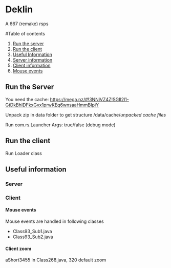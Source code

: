 # Deklin

A 667 (remake) rsps

#Table of contents

1. [ Run the server ](#runserver)
2. [ Run the client ](#runclient)
3. [ Useful Information ](#usefulinformation)
4. [ Server information ](#usefulinformationserver)
5. [ Client information ](#usefulinformationclient)
5. [ Mouse events ](#mouseclickeventsclient)

<a name="runserver"></a>
## Run the Server

You need the cache: https://mega.nz/#!3NNlVZ4Z!SGIl2l1-GtDkBhIDFkxGvx1prwKEq6wnsaaHmmBIpiY

Unpack zip in data folder to get structure /data/cache/*unpacked cache files*

Run com.rs.Launcher
Args: true/false (debug mode)

<a name="runclient"></a>
## Run the client

Run Loader class

<a name="usefulinformation"></a>
## Useful information

<a name="usefulinformationserver"></a>
### Server

<a name="usefulinformationclient"></a>
### Client

<a name="mouseclickeventsclient"></a>
#### Mouse events

Mouse events are handled in following classes
- Class93_Sub1.java
- Class93_Sub2.java

#### Client zoom
aShort3455 in Class268.java, 320 default zoom